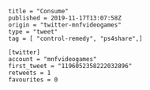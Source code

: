 ```
title = "Consume"
published = 2019-11-17T13:07:58Z
origin = "twitter-mnfvideogames"
type = "tweet"
tag = [ "control-remedy", "ps4share",]

[twitter]
account = "mnfvideogames"
first_tweet = "1196052358222032896"
retweets = 1
favourites = 0
```

<p class='image'><img src='https://mnf.m17s.net/2019/11/17/EJk7R0SXkAIj3E_.jpg' alt=''></p>

